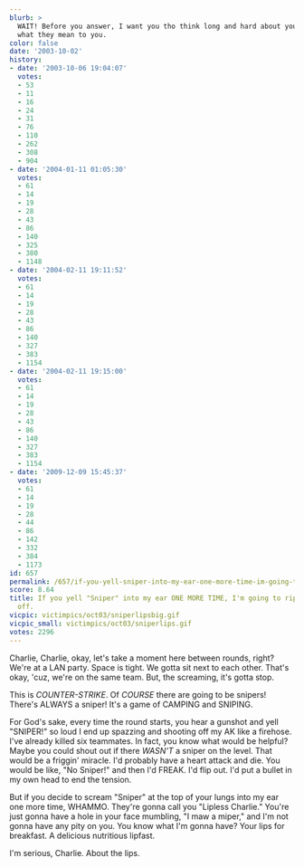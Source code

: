 ```yaml
---
blurb: >
  WAIT! Before you answer, I want you tho think long and hard about your lips and
  what they mean to you.
color: false
date: '2003-10-02'
history:
- date: '2003-10-06 19:04:07'
  votes:
  - 53
  - 11
  - 16
  - 24
  - 31
  - 76
  - 110
  - 262
  - 308
  - 904
- date: '2004-01-11 01:05:30'
  votes:
  - 61
  - 14
  - 19
  - 28
  - 43
  - 86
  - 140
  - 325
  - 380
  - 1148
- date: '2004-02-11 19:11:52'
  votes:
  - 61
  - 14
  - 19
  - 28
  - 43
  - 86
  - 140
  - 327
  - 383
  - 1154
- date: '2004-02-11 19:15:00'
  votes:
  - 61
  - 14
  - 19
  - 28
  - 43
  - 86
  - 140
  - 327
  - 383
  - 1154
- date: '2009-12-09 15:45:37'
  votes:
  - 61
  - 14
  - 19
  - 28
  - 44
  - 86
  - 142
  - 332
  - 384
  - 1173
id: 657
permalink: /657/if-you-yell-sniper-into-my-ear-one-more-time-im-going-to-rip-your-lips-off/
score: 8.64
title: If you yell "Sniper" into my ear ONE MORE TIME, I'm going to rip your lips
  off.
vicpic: victimpics/oct03/sniperlipsbig.gif
vicpic_small: victimpics/oct03/sniperlips.gif
votes: 2296
---
```


Charlie, Charlie, okay, let's take a moment here between rounds, right?
We're at a LAN party. Space is tight. We gotta sit next to each other.
That's okay, 'cuz, we're on the same team. But, the screaming, it's
gotta stop.

This is *COUNTER-STRIKE*. Of *COURSE* there are going to be snipers!
There's ALWAYS a sniper! It's a game of CAMPING and SNIPING.

For God's sake, every time the round starts, you hear a gunshot and yell
"SNIPER!" so loud I end up spazzing and shooting off my AK like a
firehose. I've already killed six teammates. In fact, you know what
would be helpful? Maybe you could shout out if there *WASN'T* a sniper
on the level. That would be a friggin' miracle. I'd probably have a
heart attack and die. You would be like, "No Sniper!" and then I'd
FREAK. I'd flip out. I'd put a bullet in my own head to end the tension.

But if you decide to scream "Sniper" at the top of your lungs into my
ear one more time, WHAMMO. They're gonna call you "Lipless Charlie."
You're just gonna have a hole in your face mumbling, "I maw a miper,"
and I'm not gonna have any pity on you. You know what I'm gonna have?
Your lips for breakfast. A delicious nutritious lipfast.

I'm serious, Charlie. About the lips.